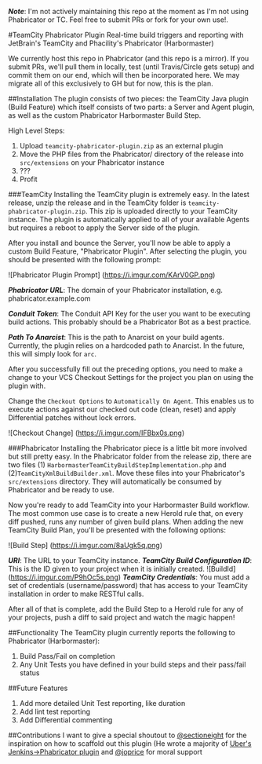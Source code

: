 ***Note***: I'm not actively maintaining this repo at the moment as I'm not using Phabricator or TC. Feel free to submit PRs or fork for your own use!.

#TeamCity Phabricator Plugin
Real-time build triggers and reporting with JetBrain's TeamCity and Phacility's Phabricator (Harbormaster)

We currently host this repo in Phabricator (and this repo is a mirror). If you submit PRs, we'll pull them in locally, test (until Travis/Circle gets setup) and commit them on our end, which will then be incorporated here. We may migrate all of this exclusively to GH but for now, this is the plan.

##Installation
The plugin consists of two pieces: the TeamCity Java plugin (Build Feature) which itself consists of two parts: a Server and Agent plugin, as well as the custom Phabricator Harbormaster Build Step.

High Level Steps:

1. Upload `teamcity-phabricator-plugin.zip` as an external plugin
2. Move the PHP files from the Phabricator/ directory of the release into `src/extensions` on your Phabricator instance
3. ???
4. Profit

###TeamCity
Installing the TeamCity plugin is extremely easy. In the latest release, unzip the release and in the TeamCity folder is `teamcity-phabricator-plugin.zip`. This zip is uploaded directly to your TeamCity instance. The plugin is automatically applied to all of your available Agents but requires a reboot to apply the Server side of the plugin.

After you install and bounce the Server, you'll now be able to apply a custom Build Feature, "Phabricator Plugin". After selecting the plugin, you should be presented with the following prompt:

![Phabricator Plugin Prompt]
(https://i.imgur.com/KArV0GP.png)

***Phabricator URL***: The domain of your Phabricator installation, e.g. phabricator.example.com

***Conduit Token***: The Conduit API Key for the user you want to be executing build actions. This probably should be a Phabricator Bot as a best practice.

***Path To Anarcist***: This is the path to Anarcist on your build agents. Currently, the plugin relies on a hardcoded path to Anarcist. In the future, this will simply look for `arc`.

After you successfully fill out the preceding options, you need to make a change to your VCS Checkout Settings for the project you plan on using the plugin with.

Change the `Checkout Options` to `Automatically On Agent`. This enables us to execute actions against
our checked out code (clean, reset) and apply Differential patches without lock errors.

![Checkout Change]
(https://i.imgur.com/IFBbx0s.png)

###Phabricator
Installing the Phabricator piece is a little bit more involved but still pretty easy. In the
Phabricator folder from the release zip, there are two files (1) `HarbormasterTeamCityBuildStepImplementation.php`
and (2)`TeamCityXmlBuildBuilder.xml`. Move these files into your Phabricator's `src/extensions` directory.
They will automatically be consumed by Phabricator and be ready to use.

Now you're ready to add TeamCity into your Harbormaster Build workflow. The most common use case is to
create a new Herold rule that, on every diff pushed, runs any number of given build plans. When adding
the new TeamCity Build Plan, you'll be presented with the following options:

![Build Step]
(https://i.imgur.com/8aUgk5q.png)

***URI***: The URL to your TeamCity instance.
***TeamCity Build Configuration ID***: This is the ID given to your project when it is initially created.
![BuildId]
(https://i.imgur.com/P9hOc5s.png)
***TeamCity Credentials***: You must add a set of credentials (username/password) that has access to your
TeamCity installation in order to make RESTful calls.

After all of that is complete, add the Build Step to a Herold rule for any of your projects, push a diff to
said project and watch the magic happen!

##Functionality
The TeamCity plugin currently reports the following to Phabricator (Harbormaster):

1. Build Pass/Fail on completion
2. Any Unit Tests you have defined in your build steps and their pass/fail status

##Future Features

1. Add more detailed Unit Test reporting, like duration
2. Add lint test reporting
3. Add Differential commenting

##Contributions
I want to give a special shoutout to [@sectioneight](https://github.com/sectioneight) for the inspiration on how to scaffold out this plugin
(He wrote a majority of [Uber's Jenkins->Phabricator plugin](https://github.com/uber/phabricator-jenkins-plugin) and [@joprice](https://github.com/joprice) for moral support
